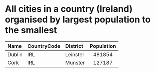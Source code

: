 # All cities in a country (Ireland) organised by largest population to the smallest

| Name | CountryCode | District | Population |
| :--- | :--- | :--- | :---: |
|Dublin|IRL|Leinster|481854|
|Cork|IRL|Munster|127187|
